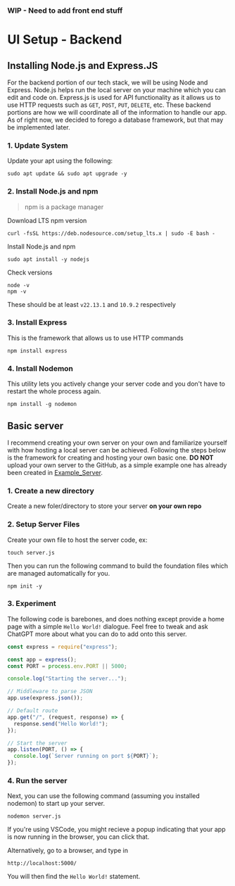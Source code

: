 ### WIP - Need to add front end stuff

# UI Setup - Backend
## Installing Node.js and Express.JS
For the backend portion of our tech stack, we will be using Node and Express. Node.js helps run the local server on your machine which
you can edit and code on. Express.js is used for API functionality as it allows us to use HTTP requests such as `GET`, `POST`, `PUT`, `DELETE`, etc.
These backend portions are how we will coordinate all of the information to handle our app. As of right now, we decided to forego a database
framework, but that may be implemented later.

### 1. Update System
Update your apt using the following:
```
sudo apt update && sudo apt upgrade -y
```

### 2. Install Node.js and npm
> npm is a package manager

Download LTS npm version
```
curl -fsSL https://deb.nodesource.com/setup_lts.x | sudo -E bash -
```
Install Node.js and npm
```
sudo apt install -y nodejs
```

Check versions
```
node -v
npm -v
```
These should be at least `v22.13.1` and `10.9.2` respectively

### 3. Install Express
This is the framework that allows us to use HTTP commands
```
npm install express
```

### 4. Install Nodemon
This utility lets you actively change your server code and you don't have to restart the whole process again. 
```
npm install -g nodemon
```

## Basic server
I recommend creating your own server on your own and familiarize yourself with how hosting a local server can be achieved. Following the steps below is the framework for creating and hosting your own basic one.
**DO NOT** upload your own server to the GitHub, as a simple example one has already been created in [Example_Server](./../Example_Server/).

### 1. Create a new directory
Create a new foler/directory to store your server **on your own repo**

### 2. Setup Server Files
Create your own file to host the server code, ex:
```
touch server.js
```
Then you can run the following command to build the foundation files which are managed automatically for you.
```
npm init -y
```

### 3. Experiment
The following code is barebones, and does nothing except provide a home page with a simple `Hello World!` dialogue. Feel free to tweak and ask ChatGPT more about what you can do to add onto this server.
```js
const express = require("express");

const app = express();
const PORT = process.env.PORT || 5000;

console.log("Starting the server...");

// Middleware to parse JSON
app.use(express.json());

// Default route
app.get("/", (request, response) => {
  response.send("Hello World!");
});

// Start the server
app.listen(PORT, () => {
  console.log(`Server running on port ${PORT}`);
});
```
### 4. Run the server
Next, you can use the following command (assuming you installed nodemon) to start up your server. 
```
nodemon server.js
```
If you're using VSCode, you might recieve a popup indicating that your app is now running in the browser, you can click that.


Alternatively, go to a browser, and type in
```
http://localhost:5000/
```
You will then find the `Hello World!` statement.